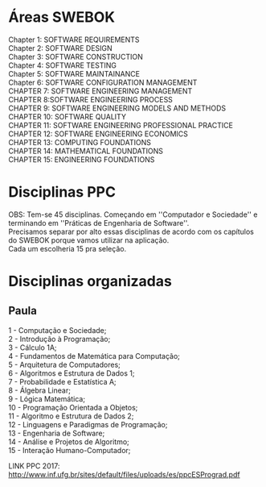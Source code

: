 # Áreas SWEBOK
Chapter 1: SOFTWARE REQUIREMENTS <br>
Chapter 2: SOFTWARE DESIGN <br>
Chapter 3: SOFTWARE CONSTRUCTION <br>
Chapter 4: SOFTWARE TESTING <br>
Chapter 5: SOFTWARE MAINTAINANCE <br>
Chapter 6: SOFTWARE CONFIGURATION MANAGEMENT <br>
CHAPTER 7: SOFTWARE ENGINEERING MANAGEMENT <br>
CHAPTER 8:SOFTWARE ENGINEERING PROCESS <br>
CHAPTER 9: SOFTWARE ENGINEERING MODELS AND METHODS <br>
CHAPTER 10: SOFTWARE QUALITY <br>
CHAPTER 11: SOFTWARE ENGINEERING PROFESSIONAL PRACTICE <br>
CHAPTER 12: SOFTWARE ENGINEERING ECONOMICS <br>
CHAPTER 13: COMPUTING FOUNDATIONS <br>
CHAPTER 14: MATHEMATICAL FOUNDATIONS <br>
CHAPTER 15: ENGINEERING FOUNDATIONS <br>

# Disciplinas PPC
OBS: Tem-se 45 disciplinas. Começando em ''Computador e Sociedade'' e terminando em ''Práticas de Engenharia de Software''. <br>
Precisamos separar por alto essas  disciplinas de acordo com os capítulos do SWEBOK porque vamos utilizar na aplicação. <br>
Cada um escolheria 15 pra seleção.<br>

# Disciplinas organizadas
## Paula 
1 - Computação e Sociedade; <br>
2 - Introdução à Programação; <br>
3 - Cálculo 1A; <br>
4 - Fundamentos de Matemática para Computação; <br>
5 - Arquitetura de Computadores; <br>
6 - Algoritmos e Estrutura de Dados 1; <br>
7 - Probabilidade e Estatística A; <br>
8 - Álgebra Linear; <br>
9 - Lógica Matemática; <br> 
10 - Programação Orientada a Objetos; <br> 
11 - Algoritmo e Estrutura de Dados 2; <br>
12 - Linguagens e Paradigmas de Programação; <br>
13 - Engenharia de Software; <br>
14 - Análise e Projetos de Algoritmo; <br>
15 - Interação Humano-Computador;<br>


LINK PPC 2017: http://www.inf.ufg.br/sites/default/files/uploads/es/ppcESPrograd.pdf
